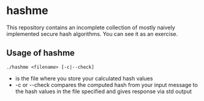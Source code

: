 # hashme

This repository contains an incomplete collection of mostly naively implemented secure hash algorithms.
You can see it as an exercise.

## Usage of hashme

```
./hashme <filename> [-c|--check]
```

* <filename> is the file where you store your calculated hash values
* -c or --check compares the computed hash from your input message to the hash values in the file specified and gives response via std output
